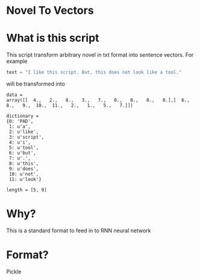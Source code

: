 Novel To Vectors
===

# What is this script
This script transform arbitrary novel in txt format into sentence vectors. For example
```python
text = "I like this script. But, this does not look like a tool."
```
will be transformed into
```
data = 
array([[  4.,   2.,   8.,   3.,   7.,   0.,   0.,   0.,   0.],[  6.,   8.,   9.,  10.,  11.,   2.,   1.,   5.,   7.]])
	   
dictionary = 
{0: 'PAD',
 1: u'a',
 2: u'like',
 3: u'script',
 4: u'i',
 5: u'tool',
 6: u'but',
 7: u'.',
 8: u'this',
 9: u'does',
 10: u'not',
 11: u'look'}
 
length = [5, 9]

```

# Why?
This is a standard format to feed in to RNN neural network

# Format?
Pickle
